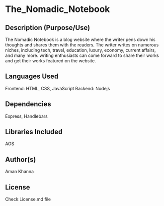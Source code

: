 # The_Nomadic_Notebook


## Description (Purpose/Use)
The Nomadic Notebook is a blog website where the writer pens down his thoughts and shares them with the readers. The writer writes on numerous niches, including tech, travel, education, luxury, economy, current affairs, and many more. writing enthusiasts can come forward to share their works and get their works featured on the website. 

## Languages Used
Frontend: HTML, CSS, JavaScript
Backend: Nodejs

## Dependencies
Express, Handlebars

## Libraries Included
AOS

## Author(s)
Aman Khanna

## License
Check License.md file 
